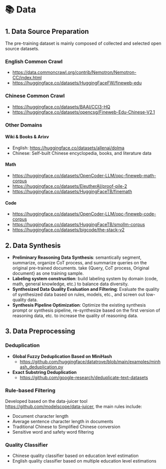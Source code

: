 # 📚 Data

## 1. Data Source Preparation
The pre-training dataset is mainly composed of collected and selected open source datasets.

### English Common Crawl
- https://data.commoncrawl.org/contrib/Nemotron/Nemotron-CC/index.html
- https://huggingface.co/datasets/HuggingFaceFW/fineweb-edu

### Chinese Common Crawl
- https://huggingface.co/datasets/BAAI/CCI3-HQ
- https://huggingface.co/datasets/opencsg/Fineweb-Edu-Chinese-V2.1

### Other Domains
#### Wiki & Books & Arixv
- English: https://huggingface.co/datasets/allenai/dolma
- Chinese: Self-built Chinese encyclopedia, books, and literature data

#### Math
- https://huggingface.co/datasets/OpenCoder-LLM/opc-fineweb-math-corpus
- https://huggingface.co/datasets/EleutherAI/proof-pile-2
- https://huggingface.co/datasets/HuggingFaceTB/finemath

#### Code
- https://huggingface.co/datasets/OpenCoder-LLM/opc-fineweb-code-corpus
- https://huggingface.co/datasets/HuggingFaceTB/smollm-corpus
- https://huggingface.co/datasets/bigcode/the-stack-v2

## 2. Data Synthesis
- **Preliminary Reasoning Data Synthesis**: semantically segment, summarize, organize CoT process, and summarize queries on the original pre-trained documents. take {Query, CoT process, Original document} as one training sample.
- **Labeling system construction**: build labeling system by domain (code, math, general knowledge, etc.) to balance data diversity.
- **Synthesized Data Quality Evaluation and Filtering**: Evaluate the quality of synthesized data based on rules, models, etc., and screen out low-quality data.
- **Synthesis Pipeline Optimization**: Optimize the existing synthesis prompt or synthesis pipeline, re-synthesize based on the first version of reasoning data, etc. to increase the quality of reasoning data.

## 3. Data Preprocessing

### Deduplication
- **Global Fuzzy Deduplication Based on MiniHash**
  - https://github.com/huggingface/datatrove/blob/main/examples/minhash_deduplication.py
- **Exact Substring Deduplication**
  - https://github.com/google-research/deduplicate-text-datasets

### Rule-based Filtering
Developed based on the data-juicer tool https://github.com/modelscope/data-juicer, the main rules include:
- Document character length
- Average sentence character length in documents
- Traditional Chinese to Simplified Chinese conversion
- Sensitive word and safety word filtering

### Quality Classifier
- Chinese quality classifier based on education level estimation
- English quality classifier based on multiple education level estimations


